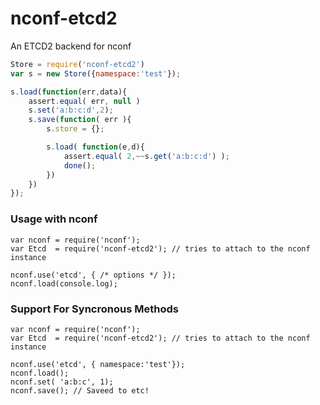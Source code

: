 # nconf-etcd2
An ETCD2 backend for nconf

```javascript
Store = require('nconf-etcd2')
var s = new Store({namespace:'test'});

s.load(function(err,data){
	assert.equal( err, null )
	s.set('a:b:c:d',2);
	s.save(function( err ){
		s.store = {};

		s.load( function(e,d){
			assert.equal( 2,~~s.get('a:b:c:d') );
			done();
		})
	})
});
```

### Usage with nconf
```
var nconf = require('nconf');
var Etcd  = require('nconf-etcd2'); // tries to attach to the nconf instance

nconf.use('etcd', { /* options */ });
nconf.load(console.log);
```

### Support For Syncronous Methods
```
var nconf = require('nconf');
var Etcd  = require('nconf-etcd2'); // tries to attach to the nconf instance

nconf.use('etcd', { namespace:'test'});
nconf.load();
nconf.set( 'a:b:c', 1);
nconf.save(); // Saveed to etc!
```
